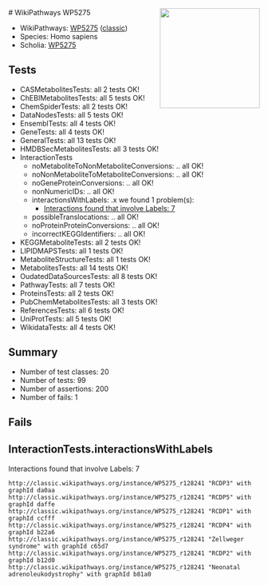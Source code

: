 <img style="float: right; width: 200px" src="https://upload.wikimedia.org/wikipedia/commons/thumb/8/83/Wplogo_with_text_500.png/640px-Wplogo_with_text_500.png" />
# WikiPathways WP5275

* WikiPathways: [WP5275](https://wikipathways.org/pathways/WP5275) ([classic](https://classic.wikipathways.org/instance/WP5275))
* Species: Homo sapiens
* Scholia: [WP5275](https://scholia.toolforge.org/wikipathways/WP5275)
## Tests
* CASMetabolitesTests: all 2 tests OK!
* ChEBIMetabolitesTests: all 5 tests OK!
* ChemSpiderTests: all 2 tests OK!
* DataNodesTests: all 5 tests OK!
* EnsemblTests: all 4 tests OK!
* GeneTests: all 4 tests OK!
* GeneralTests: all 13 tests OK!
* HMDBSecMetabolitesTests: all 3 tests OK!
* InteractionTests
    * noMetaboliteToNonMetaboliteConversions: .. all OK!
    * noNonMetaboliteToMetaboliteConversions: .. all OK!
    * noGeneProteinConversions: .. all OK!
    * nonNumericIDs: .. all OK!
    * interactionsWithLabels: .x we found 1 problem(s):
        * [Interactions found that involve Labels: 7](#630d267e)
    * possibleTranslocations: .. all OK!
    * noProteinProteinConversions: .. all OK!
    * incorrectKEGGIdentifiers: .. all OK!
* KEGGMetaboliteTests: all 2 tests OK!
* LIPIDMAPSTests: all 1 tests OK!
* MetaboliteStructureTests: all 1 tests OK!
* MetabolitesTests: all 14 tests OK!
* OudatedDataSourcesTests: all 8 tests OK!
* PathwayTests: all 7 tests OK!
* ProteinsTests: all 2 tests OK!
* PubChemMetabolitesTests: all 3 tests OK!
* ReferencesTests: all 6 tests OK!
* UniProtTests: all 5 tests OK!
* WikidataTests: all 4 tests OK!


## Summary

* Number of test classes: 20
* Number of tests: 99
* Number of assertions: 200
* Number of fails: 1

## Fails

<a name="630d267e" />

## InteractionTests.interactionsWithLabels

Interactions found that involve Labels: 7
```
http://classic.wikipathways.org/instance/WP5275_r128241 "RCDP3" with graphId da0aa
http://classic.wikipathways.org/instance/WP5275_r128241 "RCDP5" with graphId daffe
http://classic.wikipathways.org/instance/WP5275_r128241 "RCDP1" with graphId ccfff
http://classic.wikipathways.org/instance/WP5275_r128241 "RCDP4" with graphId b22a6
http://classic.wikipathways.org/instance/WP5275_r128241 "Zellweger
syndrome" with graphId c65d7
http://classic.wikipathways.org/instance/WP5275_r128241 "RCDP2" with graphId b12d0
http://classic.wikipathways.org/instance/WP5275_r128241 "Neonatal 
adrenoleukodystrophy" with graphId b81a0
```

